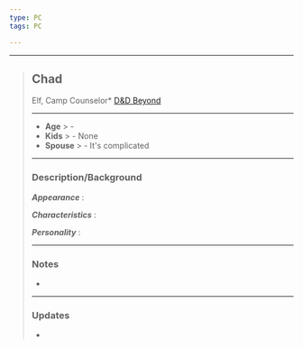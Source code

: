 ```yaml
---
type: PC
tags: PC

---
```

___

> ## Chad
>Elf, Camp Counselor*
>[D&D Beyond](https://www.dndbeyond.com/profile/LarryLegend23/characters/61334304)
> ___
> - **Age**
	> - 
> - **Kids**
	> - None
> - **Spouse**
	> - It's complicated
>___
> ### Description/Background
> ***Appearance*** : 
>
> ***Characteristics*** :  
>
> ***Personality*** :  
> 
>___
> ### Notes
> - 
>
> 
>___
> ### Updates
> -
